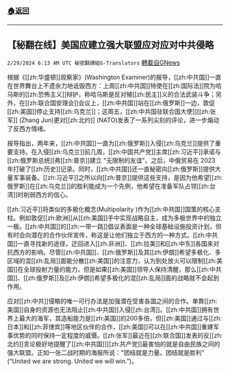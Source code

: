 ###  [:house:返回](README.md)
---


## 【秘翻在线】美国应建立强大联盟应对应对中共侵略
`2/29/2024 6:13 AM UTC 秘密翻譯組G-Translators` [轉載自GNews](https://gnews.org/articles/2351848)

根据《[[zh:华盛顿]]观察家》(Washington Examiner)的报导，[[zh:中共国]]一直在世界舞台上不遗余力地诋毁西方：上周[[zh:中共国]]特使在[[zh:国际法]]院为哈马斯的[[zh:恐怖主义]]辩护，称哈马斯是反对殖[[zh:民主]]义的合法武装斗争；另外，在[[zh:联合国安理会]]会议上，[[zh:中共国]]站在[[zh:俄罗斯]]一边，敦促[[zh:美国]]停止支持[[zh:乌克兰]]；这周五，[[zh:中共国驻联合国大使]][[zh:张军]] (Zhang Jun)更对[[zh:北约]] (NATO)发表了一系列尖刻的评论，进一步煽动了反西方情绪。

报导指出，两年来，[[zh:中共国]]一直为[[zh:俄罗斯]]入侵[[zh:乌克兰]]提供了重要支持。在入侵[[zh:乌克兰]]前几周，[[zh:中国共产党]]主席[[zh:习近平]]承诺与[[zh:俄罗斯总统]]弗[[zh:普京]]建立 "无限制的友谊"。之后，中俄贸易在 2023 年打破了[[zh:历史]]记录。同时，[[zh:中共国]]还一直秘密向[[zh:俄罗斯]]提供大量军事装备。[[zh:习近平]]之所以向[[zh:普京]]提供这些支持，是因为他希望[[zh:俄罗斯]]在[[zh:乌克兰]]的胜利能成为一个先例，他希望在准备军队占领[[zh:台湾]]时削弱西方的信心。

[[zh:习近平]]将类似的多极化概念(Multipolarity )作为[[zh:中共国]]国策的核心支柱。例如敦促[[zh:欧洲]]从[[zh:美国]]手中实现战略自主，成为多极世界中的独立一极。[[zh:中共国]]的[[zh:一带一路]]倡议表面是一种全球基础设施投资计划，但有时会向潜在的合作伙伴宣传，称这是让他们独立于西方的一种方式。[[zh:中共国]]一直寻找新的途径，迂回进入[[zh:非洲]]、[[zh:拉美]]和[[zh:中东]]各国来对抗西方的影响。尽管[[zh:中共国]]、[[zh:俄罗斯]]及其[[zh:伊朗]]希望多极化、多区域的混[[zh:乱局]]面能分散[[zh:美国]]的注意力，认为到处放火可以限制[[zh:美国]]在全球投射力量的能力，但是如果[[zh:美国]]领导人保持清醒，那么[[zh:中共国]]、[[zh:俄罗斯]]及[[zh:伊朗]]希望多极化的混[[zh:乱局]]面的战略就不会起到作用。

应对[[zh:中共]]侵略的唯一可行办法是加强潜在受害各国之间的合作。单靠[[zh:美国]]自身的资源也无法阻止[[zh:中共国]]入侵[[zh:台湾]]。[[zh:中共国]]拥有世界上最大的海军，其造船能力是[[zh:美国]]的200多倍，但[[zh:美国]]通过与[[zh:日本]]和[[zh:菲律宾]]等地区伙伴的合作，[[zh:美国]]可以在[[zh:中共国]]重建军事优势的同时保持一定程度的威慑。[[zh:张军]]最近在[[zh:联合国]]发表的反[[zh:北约]]言论极好地提醒了[[zh:中共国]][[zh:共产党]]最害怕的就是自由民族之间的强大联盟。正如一张二战时期的海报所说："团结就是力量。团结就是胜利"(“United we are strong. United we will win.”)。
